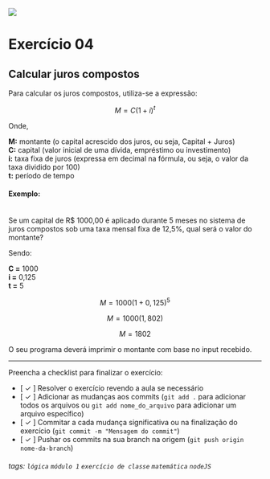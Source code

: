 ![](https://i.imgur.com/xG74tOh.png)

# Exercício 04

## Calcular juros compostos

Para calcular os juros compostos, utiliza-se a expressão:

$$ M = C(1 + i)^t $$

Onde,

**M:** montante (o capital acrescido dos juros, ou seja, Capital + Juros) \
**C:** capital (valor inicial de uma dívida, empréstimo ou investimento) \
**i:** taxa fixa de juros (expressa em decimal na fórmula, ou seja, o valor da taxa dividido por 100) \
**t:** período de tempo

#### Exemplo:

\
Se um capital de R$ 1000,00 é aplicado durante 5 meses no sistema de juros compostos sob uma taxa mensal fixa de 12,5%, qual será o valor do montante?

Sendo:

**C =** 1000 \
**i =** 0,125 \
**t =** 5

$$ M = 1000 (1 + 0,125)^5 $$

$$ M = 1000 (1,802) $$

$$ M = 1802 $$

O seu programa deverá imprimir o montante com base no input recebido.

---

Preencha a checklist para finalizar o exercício:

- [ ✓ ] Resolver o exercício revendo a aula se necessário
- [ ✓ ] Adicionar as mudanças aos commits (`git add .` para adicionar todos os arquivos ou `git add nome_do_arquivo` para adicionar um arquivo específico)
- [ ✓ ] Commitar a cada mudança significativa ou na finalização do exercício (`git commit -m "Mensagem do commit"`)
- [ ✓ ] Pushar os commits na sua branch na origem (`git push origin nome-da-branch`)

###### tags: `lógica` `módulo 1` `exercício de classe` `matemática` `nodeJS`
